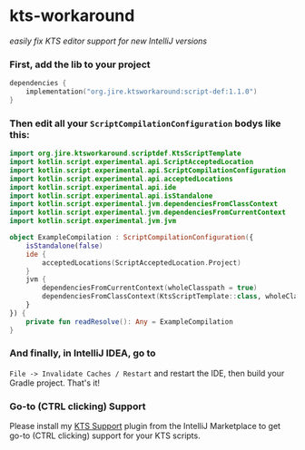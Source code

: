 # kts-workaround

_easily fix KTS editor support for new IntelliJ versions_

### First, add the lib to your project

```kotlin
dependencies {
    implementation("org.jire.ktsworkaround:script-def:1.1.0")
}
```

### Then edit all your `ScriptCompilationConfiguration` bodys like this:

```kotlin
import org.jire.ktsworkaround.scriptdef.KtsScriptTemplate
import kotlin.script.experimental.api.ScriptAcceptedLocation
import kotlin.script.experimental.api.ScriptCompilationConfiguration
import kotlin.script.experimental.api.acceptedLocations
import kotlin.script.experimental.api.ide
import kotlin.script.experimental.api.isStandalone
import kotlin.script.experimental.jvm.dependenciesFromClassContext
import kotlin.script.experimental.jvm.dependenciesFromCurrentContext
import kotlin.script.experimental.jvm.jvm

object ExampleCompilation : ScriptCompilationConfiguration({
    isStandalone(false)
    ide {
        acceptedLocations(ScriptAcceptedLocation.Project)
    }
    jvm {
        dependenciesFromCurrentContext(wholeClasspath = true)
        dependenciesFromClassContext(KtsScriptTemplate::class, wholeClasspath = true)
    }
}) {
    private fun readResolve(): Any = ExampleCompilation
}
```

### And finally, in IntelliJ IDEA, go to

`File -> Invalidate Caches / Restart` and restart the IDE, then build your Gradle project. That's it!

### Go-to (CTRL clicking) Support

Please install my [KTS Support](https://plugins.jetbrains.com/plugin/28164-kts-support) plugin from the IntelliJ
Marketplace to get go-to (CTRL clicking) support for your KTS scripts.
 
